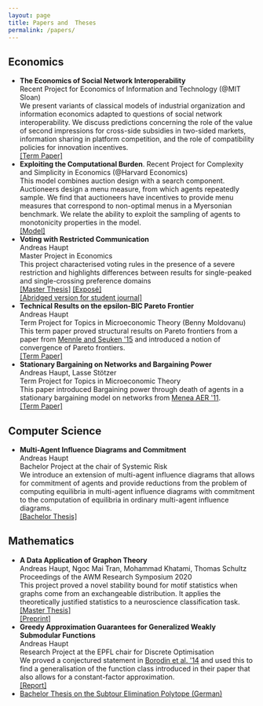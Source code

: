 ```yaml
---
layout: page
title: Papers and  Theses
permalink: /papers/
---
```

## Economics
 - **The Economics of Social Network Interoperability**  
   Recent Project for Economics of Information and Technology (@MIT Sloan)  
   We present variants of classical models of industrial organization and information economics adapted to questions of social network interoperability. We discuss predictions concerning the role of the value of second impressions for cross-side subsidies in two-sided markets, information sharing in platform competition, and the role of compatibility policies for innovation incentives.  
   [\[Term Paper\]](/assets/papers/term_economics_of_sni.pdf)
 - **Exploiting the Computational Burden**. 
   Recent Project for Complexity and Simplicity in Economics (@Harvard Economics)  
   This model combines auction design with a search component. Auctioneers design a menu measure, from which agents repeatedly sample. We find that auctioneers have incentives to provide menu measures that correspond to non-optimal menus in a Myersonian benchmark. We relate the ability to exploit the sampling of agents to monotonicity properties in the model.  
   [\[Model\]](/assets/papers/term_burden.pdf)
 - **Voting with Restricted Communication**  
   Andreas Haupt  
   Master Project in Economics  
   This project characterised voting rules in the presence of a severe restriction and highlights differences between results for single-peaked and single-crossing preference domains  
   [\[Master Thesis\]](/assets/papers/thesis_msc_econ.pdf) 
   [\[Exposé\]](/assets/papers/expose_msc_econ.pdf)  
   [\[Abridged version for student journal\]](/assets/papers/article_msc_econ.pdf)
 - **Technical Results on the epsilon-BIC Pareto Frontier**  
   Andreas Haupt  
   Term Project for Topics in Microeconomic Theory (Benny Moldovanu)  
   This term paper proved structural results on Pareto frontiers from a paper from [Mennle and Seuken '15](https://arxiv.org/abs/1502.05883) and introduced a notion of convergence of Pareto frontiers.  
   [\[Term Paper\]](/assets/papers/topics_voting.pdf)
 - **Stationary Bargaining on Networks and Bargaining Power**  
   Andreas Haupt, Lasse Stötzer  
   Term Project for Topics in Microeconomic Theory  
   This paper introduced Bargaining power through death of agents in a stationary bargaining model on networks from [Menea AER '11](https://economics.mit.edu/files/11184).  
   [\[Term Paper\]](/assets/papers/topics_networks.pdf)

## Computer Science
 - **Multi-Agent Influence Diagrams and Commitment**  
   Andreas Haupt  
   Bachelor Project at the chair of Systemic Risk  
   We introduce an extension of multi-agent influence diagrams that allows for commitment of agents and provide reductions from the problem of computing equilibria in multi-agent influence diagrams with commitment to the computation of equilibria in ordinary multi-agent influence diagrams.  
   [\[Bachelor Thesis\]](/assets/papers/thesis_bsc_cs.pdf)

## Mathematics
 - **A Data Application of Graphon Theory**  
   Andreas Haupt, Ngoc Mai Tran, Mohammad Khatami, Thomas Schultz  
   Proceedings of the AWM Research Symposium 2020  
   This project proved a novel stability bound for motif statistics when graphs come from an exchangeable distribution. It applies the theoretically justified statistics to a neuroscience classification task.  
   [\[Master Thesis\]](/assets/papers/thesis_msc_math.pdf)  
   [\[Preprint\]](https://arxiv.org/abs/1710.08878)
 - **Greedy Approximation Guarantees for Generalized Weakly Submodular Functions**  
   Andreas Haupt  
   Research Project at the EPFL chair for Discrete Optimisation  
   We proved a conjectured statement in [Borodin et al. '14](https://arxiv.org/pdf/1401.6697.pdf) and used this to find a generalisation of the function class introduced in their paper that also allows for a constant-factor approximation.  
   [\[Report\]](/assets/papers/reprt_weakly_submodular.pdf)
 - [Bachelor Thesis on the Subtour Elimination Polytope (German)](/assets/papers/thesis_bsc_math.pdf)

